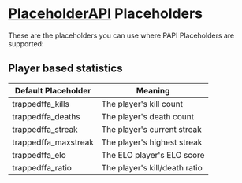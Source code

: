 # [PlaceholderAPI](https://www.spigotmc.org/resources/placeholderapi.6245/) Placeholders

These are the placeholders you can use where PAPI Placeholders are supported:

## Player based statistics

Default Placeholder | Meaning
------------- | -------------
trappedffa_kills | The player's kill count
trappedffa_deaths | The player's death count
trappedffa_streak | The player's current streak
trappedffa_maxstreak | The player's highest streak
trappedffa_elo | The ELO player's ELO score 
trappedffa_ratio | The player's kill/death ratio
